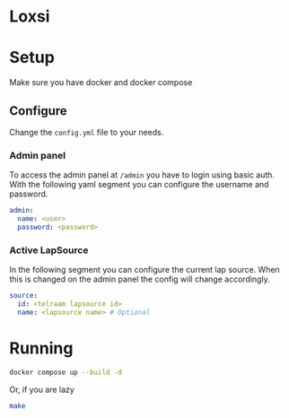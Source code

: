 # Loxsi

# Setup

Make sure you have docker and docker compose

## Configure

Change the `config.yml` file to your needs.

### Admin panel

To access the admin panel at `/admin` you have to login using basic auth.
With the following yaml segment you can configure the username and password.

```yaml
admin:
  name: <user>
  password: <password>
```

### Active LapSource

In the following segment you can configure the current lap source.
When this is changed on the admin panel the config will change accordingly.

```yaml
source:
  id: <telraam lapsource id>
  name: <lapsource name> # Optional
```

# Running

```bash
docker compose up --build -d
```

Or, if you are lazy

```bash
make
```
